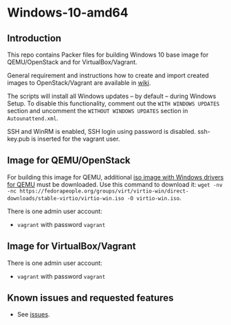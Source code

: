 # Windows-10-amd64

## Introduction

This repo contains Packer files for building Windows 10 base image for QEMU/OpenStack and for VirtualBox/Vagrant.

General requirement and instructions how to create and import created images to OpenStack/Vagrant are available in [wiki](https://gitlab.ics.muni.cz/CSIRT-MU/DEVOPS/devops-group/-/wikis/image-packer).

The scripts will install all Windows updates – by default – during Windows Setup. To disable this functionality, comment out the `WITH WINDOWS UPDATES` section and uncomment the `WITHOUT WINDOWS UPDATES` section in `Autounattend.xml`.

SSH and WinRM is enabled, SSH login using password is disabled. ssh-key.pub is inserted for the vagrant user.

## Image for QEMU/OpenStack

For building this image for QEMU, additional [iso image with Windows drivers for QEMU](https://fedorapeople.org/groups/virt/virtio-win/direct-downloads/stable-virtio/virtio-win.iso) must be downloaded. Use this command to download it: `wget -nv -nc https://fedorapeople.org/groups/virt/virtio-win/direct-downloads/stable-virtio/virtio-win.iso -O virtio-win.iso`.

There is one admin user account:

*  `vagrant` with password `vagrant`

## Image for VirtualBox/Vagrant

There is one admin user account:

*  `vagrant` with password `vagrant`

## Known issues and requested features

* See [issues](https://gitlab.ics.muni.cz/CSIRT-MU/DEVOPS/win-10-amd64/-/issues).
